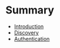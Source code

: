 # Summary

* [Introduction](README.md)
* [Discovery](discovery/Discovery.md)
* [Authentication](Authentication.md)
